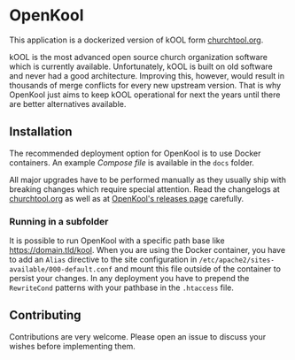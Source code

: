 # OpenKool

This application is a dockerized version of kOOL form [churchtool.org](http://www.churchtool.org).

kOOL is the most advanced open source church organization software which is currently available.
Unfortunately, kOOL is built on old software and never had a good architecture. Improving this, however, would result in thousands of merge conflicts for every new upstream version. That is why OpenKool just aims to keep kOOL operational for next the years until there are better alternatives available. 

## Installation
The recommended deployment option for OpenKool is to use Docker containers. An example _Compose file_ is available in the `docs` folder.

All major upgrades have to be performed manually as they usually ship with breaking changes which require special attention. Read the changelogs at [churchtool.org](http://www.churchtool.org) as well as at [OpenKool's releases page](https://github.com/daniel-lerch/openkool/releases) carefully. 

### Running in a subfolder
It is possible to run OpenKool with a specific path base like https://domain.tld/kool. When you are using the Docker container, you have to add an `Alias` directive to the site configuration in `/etc/apache2/sites-available/000-default.conf` and mount this file outside of the container to persist your changes. In any deployment you have to prepend the `RewriteCond` patterns with your pathbase in the `.htaccess` file.

## Contributing
Contributions are very welcome. Please open an issue to discuss your wishes before implementing them.
